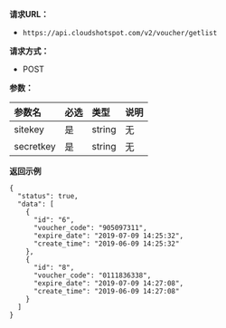 
**请求URL：** 
- ` https://api.cloudshotspot.com/v2/voucher/getlist `
  
**请求方式：**
- POST 

**参数：** 

|参数名|必选|类型|说明|
|:----    |:---|:----- |-----   |
|sitekey |  是  |    string   |    无   |
|secretkey |  是  |    string   |    无   |


**返回示例**

``` 
{
  "status": true,
  "data": [
    {
      "id": "6",
      "voucher_code": "905097311",
      "expire_date": "2019-07-09 14:25:32",
      "create_time": "2019-06-09 14:25:32"
    },
    {
      "id": "8",
      "voucher_code": "0111836338",
      "expire_date": "2019-07-09 14:27:08",
      "create_time": "2019-06-09 14:27:08"
    }
  ]
}

```

